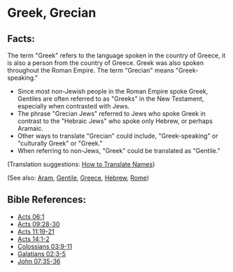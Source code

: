 # Greek, Grecian #

## Facts: ##

The term "Greek" refers to the language spoken in the country of Greece, it is also a person from the country of Greece.  Greek was also spoken throughout the Roman Empire. The term "Grecian" means "Greek-speaking."

* Since most non-Jewish people in the Roman Empire spoke Greek, Gentiles are often referred to as "Greeks" in the New Testament, especially when contrasted with Jews.
* The phrase "Grecian Jews" referred to Jews who spoke Greek in contrast to the "Hebraic Jews" who spoke only Hebrew, or perhaps Aramaic.
* Other ways to translate "Grecian" could include, "Greek-speaking" or "culturally Greek" or "Greek."
* When referring to non-Jews, "Greek" could be translated as "Gentile."

(Translation suggestions: [How to Translate Names](en/ta-vol1/translate/man/translate-names))

(See also: [Aram](../other/aram.md), [Gentile](../other/gentile.md), [Greece](../other/greece.md), [Hebrew](../other/hebrew.md), [Rome](../other/rome.md))

## Bible References: ##

* [Acts 06:1](en/tn/act/help/06/01)
* [Acts 09:28-30](en/tn/act/help/09/28)
* [Acts 11:19-21](en/tn/act/help/11/19)
* [Acts 14:1-2](en/tn/act/help/14/01)
* [Colossians 03:9-11](en/tn/col/help/03/09)
* [Galatians 02:3-5](en/tn/gal/help/02/03)
* [John 07:35-36](en/tn/jhn/help/07/35)
